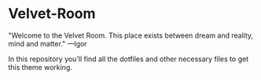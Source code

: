 # Velvet-Room

"Welcome to the Velvet Room. This place exists between dream and reality, mind and matter."
—Igor

In this repository you'll find all the dotfiles and other necessary files to get this theme working.
